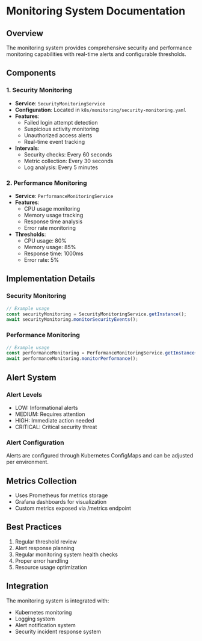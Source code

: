 # Monitoring System Documentation

## Overview
The monitoring system provides comprehensive security and performance monitoring capabilities with real-time alerts and configurable thresholds.

## Components

### 1. Security Monitoring
- **Service**: `SecurityMonitoringService`
- **Configuration**: Located in `k8s/monitoring/security-monitoring.yaml`
- **Features**:
  - Failed login attempt detection
  - Suspicious activity monitoring
  - Unauthorized access alerts
  - Real-time event tracking
- **Intervals**:
  - Security checks: Every 60 seconds
  - Metric collection: Every 30 seconds
  - Log analysis: Every 5 minutes

### 2. Performance Monitoring
- **Service**: `PerformanceMonitoringService`
- **Features**:
  - CPU usage monitoring
  - Memory usage tracking
  - Response time analysis
  - Error rate monitoring
- **Thresholds**:
  - CPU usage: 80%
  - Memory usage: 85%
  - Response time: 1000ms
  - Error rate: 5%

## Implementation Details

### Security Monitoring
```typescript
// Example usage
const securityMonitoring = SecurityMonitoringService.getInstance();
await securityMonitoring.monitorSecurityEvents();
```

### Performance Monitoring
```typescript
// Example usage
const performanceMonitoring = PerformanceMonitoringService.getInstance();
await performanceMonitoring.monitorPerformance();
```

## Alert System

### Alert Levels
- LOW: Informational alerts
- MEDIUM: Requires attention
- HIGH: Immediate action needed
- CRITICAL: Critical security threat

### Alert Configuration
Alerts are configured through Kubernetes ConfigMaps and can be adjusted per environment.

## Metrics Collection
- Uses Prometheus for metrics storage
- Grafana dashboards for visualization
- Custom metrics exposed via /metrics endpoint

## Best Practices
1. Regular threshold review
2. Alert response planning
3. Regular monitoring system health checks
4. Proper error handling
5. Resource usage optimization

## Integration
The monitoring system is integrated with:
- Kubernetes monitoring
- Logging system
- Alert notification system
- Security incident response system